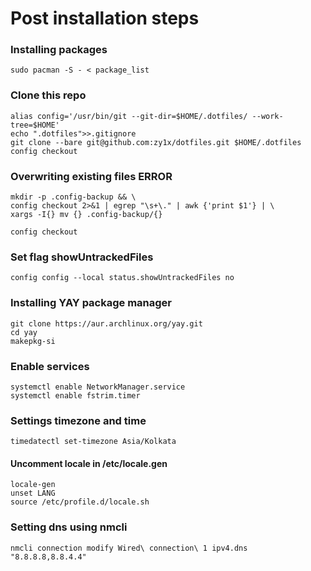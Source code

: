 # Post installation steps

### Installing packages
```
sudo pacman -S - < package_list
```

### Clone this repo
```
alias config='/usr/bin/git --git-dir=$HOME/.dotfiles/ --work-tree=$HOME'
echo ".dotfiles">>.gitignore
git clone --bare git@github.com:zy1x/dotfiles.git $HOME/.dotfiles
config checkout
```
### Overwriting existing files ERROR
```
mkdir -p .config-backup && \
config checkout 2>&1 | egrep "\s+\." | awk {'print $1'} | \
xargs -I{} mv {} .config-backup/{}

config checkout
```
### Set flag showUntrackedFiles
```
config config --local status.showUntrackedFiles no
```

### Installing YAY package manager
```
git clone https://aur.archlinux.org/yay.git
cd yay
makepkg-si
```

### Enable services
```
systemctl enable NetworkManager.service
systemctl enable fstrim.timer
```

### Settings timezone and time
```
timedatectl set-timezone Asia/Kolkata
```
#### Uncomment locale in /etc/locale.gen
```
locale-gen
unset LANG
source /etc/profile.d/locale.sh
```

### Setting dns using nmcli
```
nmcli connection modify Wired\ connection\ 1 ipv4.dns "8.8.8.8,8.8.4.4"
```